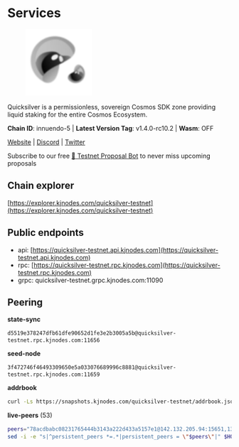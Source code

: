 # Services

<figure><img src="https://raw.githubusercontent.com/kj89/cosmos-images/main/logos/quicksilver.png" width="150" alt=""><figcaption></figcaption></figure>

Quicksilver is a permissionless, sovereign Cosmos SDK zone providing liquid staking for the entire Cosmos Ecosystem.

**Chain ID**: innuendo-5 | **Latest Version Tag**: v1.4.0-rc10.2 | **Wasm**: OFF

[Website](https://quicksilver.zone) | [Discord](https://discord.gg/quicksilverprotocol) | [Twitter](https://twitter.com/quicksilverzone)



Subscribe to our free [🤖 Testnet Proposal Bot](https://t.me/kjnodes_testnet_proposal_bot) to never miss upcoming proposals


## Chain explorer
[https://explorer.kjnodes.com/quicksilver-testnet](https://explorer.kjnodes.com/quicksilver-testnet)

## Public endpoints

* api: [https://quicksilver-testnet.api.kjnodes.com](https://quicksilver-testnet.api.kjnodes.com)
* rpc: [https://quicksilver-testnet.rpc.kjnodes.com](https://quicksilver-testnet.rpc.kjnodes.com)
* grpc: quicksilver-testnet.grpc.kjnodes.com:11090

## Peering

**state-sync**

```text
d5519e378247dfb61dfe90652d1fe3e2b3005a5b@quicksilver-testnet.rpc.kjnodes.com:11656
```

**seed-node**

```text
3f472746f46493309650e5a033076689996c8881@quicksilver-testnet.rpc.kjnodes.com:11659
```

**addrbook**
```bash
curl -Ls https://snapshots.kjnodes.com/quicksilver-testnet/addrbook.json > $HOME/.quicksilverd/config/addrbook.json
```

**live-peers** (53)
```bash
peers="78acdbabc08231765444b3143a222d433a5157e1@142.132.205.94:15651,13564ca7ffcc8fa6bcc6d405c96fe8c724ec17da@88.99.213.25:11656,bdb93c655989b2c1882339fabb013317066dda56@95.214.52.138:26676,1452d484454c0f93ddf3cbf987ce1b9cadd8f23f@65.21.95.180:37656,a37474c1f254cd4b16d924327a755c914e8e7d86@65.109.30.53:26656,03332cdbc3d354846a18992effbb8c20aa28f52a@65.21.133.125:28656,796e72ffc343c187cd5e8397c0c09c0671d228e0@185.16.39.51:26656,c9a74cdd754a8ccc9243ac2b245e4caaa78695aa@45.85.147.96:26656,d5519e378247dfb61dfe90652d1fe3e2b3005a5b@65.109.68.190:11656,a49d8d304e96350272dca24934b8295bc81d75d2@23.227.200.10:26656,f0621c59ca7cfba98015ae2a47886fc3d9c0020c@94.130.132.227:2060,42f87cb55d5fdd222da28023613c66857398c4b8@5.22.223.252:26656,1c4274460224753e8080d0efd16c0ed88fe27fc0@51.195.145.103:26656,e0f0703e9ce343c46e0ec01b19216715e817b358@65.109.85.170:28656,3519e61e653db97f5d1c7f1bec9b0072bca4d5fe@144.76.45.59:16656,25410bff2fb7312d24c11b1e990507e5e3aa40b7@135.125.5.31:48656,0551eaa0db7097274410ee27a71672817e314b83@167.235.245.191:26656,dc88be3a0075ce429a423237abe223a9528ce0df@65.108.204.119:31656,2be586e675b0f55c96905cc83496861c64112f44@65.108.99.224:56656,af8cfa944802a9bd510fc3407950a15e8be86c31@213.239.217.52:30656,d4d83e209a2b096859821228ea17475f9a487a48@23.88.0.170:15651,8ff8a186fe9cbc70d0f34891fa051f87e561a48b@158.160.0.93:26656,0a3ac40a7a4ce35978c4da97be2eb6974bc3c58b@185.252.233.217:46656,9e0604571aa20314c2261d70b7d8823414702715@51.159.141.209:26656,c409d9297f85d1290b4d6b208a1e66015c51434d@5.161.145.173:26656,70c7663dba3b5181f1c3b8c92824dad070771ac6@217.13.223.167:56656,74abcb5243d4ffc43de6ad1a288d8e50adcd467e@65.109.80.176:20656,2096650d8586b858d3369205f3b46ac4c765bc8e@65.109.53.155:26656,e6bf4eca6a11035c06be529cb8c3758c2c00908f@213.170.135.20:26656,97377c16946f8e1fa69e7c2c6b7feb32c2090f09@116.202.227.117:11656,a288baa951cbe92b253c01c3936d930af1d56424@5.161.142.236:26656,46f97e49a49694aead28c27be2c19300f509e273@65.108.129.94:26656,be637bd74973424c825c14c99b71f652fbabb48e@65.21.123.172:22656,1bb8de1360e51ed35f7c9a39d4039bfc51900730@5.9.61.120:11656,a637b94cb989909cc182623748ef179b0659f148@65.109.23.114:11156,78d271e4b4692ff1ee8490f3825a541558b31870@65.21.95.46:28656,b06ee574cf0b8641611c709a36b21c103d968c18@162.55.245.219:11656,5c2a752c9b1952dbed075c56c600c3a79b58c395@95.214.55.232:27026,f6f1e4a0baf856ff7d7f6d12868a201282914314@65.109.89.5:26656,e17be5f37fa2ddabdc17bb0bf893108f4854c65e@38.242.244.22:26656,87d4e2b90141d5d52ed04387db4a46408c3fd66c@35.228.160.230:26656,ee6bae1a6d4a1e07f1e4bc7963cabedc6b73426e@94.130.137.119:26656,532625a997a6f891405202968607f72afe004f15@202.61.225.157:26666,858ba6bc33a6d13fdd9ddad344d788dcf91cf565@142.132.151.99:15651,8a7c6e39ada0957c42cd716cb449c7df99ec299a@195.3.221.13:56676,a320bf1dd2c16b60c404ab00fb06604e9377290c@65.108.44.149:20656,9a60250367f370dc7395c7a5b0d503cec544188f@65.108.230.113:20026,4ccdccd18a480f13af85aa798356c1bf856f5c20@88.208.57.200:11656,483e6af31874a3f1adf095812cc4768fa28499ec@198.244.203.179:26656,8099f8a7c95c1676982e1a23e8452f2b10b07415@65.108.78.107:22656,3c48a780b85d248e34e63eca5d44c624f93d09d5@135.181.59.162:11156,ac6068dc650358a0c8f7b774630367ba2c70fa1f@93.190.141.68:21026,d0d0903d8c2f514c92284341d48aa422d4e37740@78.47.198.121:21026"
sed -i -e "s|^persistent_peers *=.*|persistent_peers = \"$peers\"|" $HOME/.quicksilverd/config/config.toml
```
